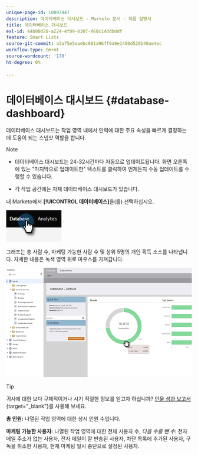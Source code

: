 ```yaml
---
unique-page-id: 10097447
description: 데이터베이스 대시보드 - Marketo 문서 - 제품 설명서
title: 데이터베이스 대시보드
exl-id: 44b00d28-a224-4f09-8307-468c14ddb0df
feature: Smart Lists
source-git-commit: a3a75e5eaebc081a96ff9a9e1490d520b40ae4ec
workflow-type: tm+mt
source-wordcount: '170'
ht-degree: 0%

---
```


# 데이터베이스 대시보드 {#database-dashboard}

데이터베이스 대시보드는 작업 영역 내에서 인력에 대한 주요 속성을 빠르게 결정하는 데 도움이 되는 스냅샷 역할을 합니다.

>[!NOTE]
>
>* 데이터베이스 대시보드는 24-32시간마다 자동으로 업데이트됩니다. 화면 오른쪽에 있는 &quot;마지막으로 업데이트한&quot; 텍스트를 클릭하여 언제든지 수동 업데이트를 수행할 수 있습니다.
>
>* 각 작업 공간에는 자체 데이터베이스 대시보드가 있습니다.

내 Marketo에서 **[!UICONTROL 데이터베이스]**&#x200B;을(를) 선택하십시오.

![](assets/database-dashboard-1.png)

그래프는 총 사람 수, 마케팅 가능한 사람 수 및 상위 5명의 개인 획득 소스를 나타냅니다. 자세한 내용은 녹색 영역 위로 마우스를 가져갑니다.

![](assets/database-dashboard-2.png)

>[!TIP]
>
>귀사에 대한 보다 구체적이거나 시기 적절한 정보를 얻고자 하십니까? [인물 성과 보고서](/help/marketo/product-docs/reporting/basic-reporting/report-types/people-performance-report.md){target="_blank"}를 사용해 보세요.

**총 인원:** 나열된 작업 영역에 대한 상시 인원 수입니다.

**마케팅 가능한 사용자:** 나열된 작업 영역에 대한 전체 사용자 수, _다음 수를 뺀 수_: 전자 메일 주소가 없는 사용자, 전자 메일이 잘 반송된 사용자, 차단 목록에 추가된 사용자, 구독을 취소한 사용자, 현재 마케팅 일시 중단으로 설정된 사용자.
